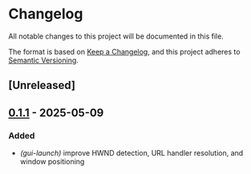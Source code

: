 # Changelog

All notable changes to this project will be documented in this file.

The format is based on [Keep a Changelog](https://keepachangelog.com/en/1.0.0/),
and this project adheres to [Semantic Versioning](https://semver.org/spec/v2.0.0.html).

## [Unreleased]

## [0.1.1](https://github.com/davehorner/startt/compare/v0.1.0...v0.1.1) - 2025-05-09

### Added

- *(gui-launch)* improve HWND detection, URL handler resolution, and window positioning

